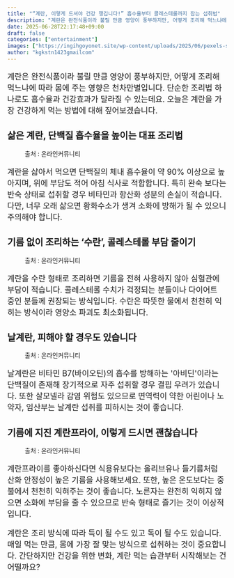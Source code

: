 ```yaml
---
title: "“계란, 이렇게 드셔야 건강 챙깁니다!” 흡수율부터 콜레스테롤까지 잡는 섭취법"
description: "계란은 완전식품이라 불릴 만큼 영양이 풍부하지만, 어떻게 조리해 먹느냐에 따라 몸에 주는 영향은 천차만별입니다. 단순한 조리법 하나로도 흡수율과 건강효과가 달라질 수 있는데요. 오늘은 계란을 가장 건강하게 먹는 방법에 대해 짚어보겠습니다."
date: 2025-06-28T22:17:48+09:00
draft: false
categories: ["entertainment"]
images: ["https://ingihgoyonet.site/wp-content/uploads/2025/06/pexels-shkrabaanthony-6823336-683x1024.jpg", "https://ingihgoyonet.site/wp-content/uploads/2025/06/pexels-klaus-nielsen-6294399-683x1024.jpg", "https://ingihgoyonet.site/wp-content/uploads/2025/06/pexels-chrslnz-588776-768x1024.jpg", "https://ingihgoyonet.site/wp-content/uploads/2025/06/pexels-jenna-hamra-248942-1305063-1-1024x683.jpg"]
author: "kgkstn1423gmailcom"
---
```


<p style="font-size:18px">계란은 완전식품이라 불릴 만큼 영양이 풍부하지만, 어떻게 조리해 먹느냐에 따라 몸에 주는 영향은 천차만별입니다. 단순한 조리법 하나로도 흡수율과 건강효과가 달라질 수 있는데요. 오늘은 계란을 가장 건강하게 먹는 방법에 대해 짚어보겠습니다.</p> <h2 >삶은 계란, 단백질 흡수율을 높이는 대표 조리법</h2> <figure ><img src="https://ingihgoyonet.site/wp-content/uploads/2025/06/pexels-shkrabaanthony-6823336-683x1024.jpg" alt="" style="aspect-ratio:16/9;object-fit:cover"/><figcaption >출처 : 온라인커뮤니티</figcaption></figure> <p style="font-size:18px">계란을 삶아서 먹으면 단백질의 체내 흡수율이 약 90% 이상으로 높아지며, 위에 부담도 적어 아침 식사로 적합합니다. 특히 완숙 보다는 반숙 상태로 섭취할 경우 비타민과 항산화 성분의 손실이 적습니다. 다만, 너무 오래 삶으면 황화수소가 생겨 소화에 방해가 될 수 있으니 주의해야 합니다.</p> <h2 >기름 없이 조리하는 ‘수란’, 콜레스테롤 부담 줄이기</h2> <figure ><img src="https://ingihgoyonet.site/wp-content/uploads/2025/06/pexels-klaus-nielsen-6294399-683x1024.jpg" alt="" style="aspect-ratio:16/9;object-fit:cover"/><figcaption >출처 : 온라인커뮤니티</figcaption></figure> <p style="font-size:18px">계란을 수란 형태로 조리하면 기름을 전혀 사용하지 않아 심혈관에 부담이 적습니다. 콜레스테롤 수치가 걱정되는 분들이나 다이어트 중인 분들께 권장되는 방식입니다. 수란은 따뜻한 물에서 천천히 익히는 방식이라 영양소 파괴도 최소화됩니다.</p> <h2 >날계란, 피해야 할 경우도 있습니다</h2> <figure ><img src="https://ingihgoyonet.site/wp-content/uploads/2025/06/pexels-chrslnz-588776-768x1024.jpg" alt="" style="aspect-ratio:16/9;object-fit:cover"/><figcaption >출처 : 온라인커뮤니티</figcaption></figure> <p style="font-size:18px">날계란은 비타민 B7(바이오틴)의 흡수를 방해하는 '아비딘'이라는 단백질이 존재해 장기적으로 자주 섭취할 경우 결핍 우려가 있습니다. 또한 살모넬라 감염 위험도 있으므로 면역력이 약한 어린이나 노약자, 임산부는 날계란 섭취를 피하시는 것이 좋습니다.</p> <h2 >기름에 지진 계란프라이, 이렇게 드시면 괜찮습니다</h2> <figure ><img src="https://ingihgoyonet.site/wp-content/uploads/2025/06/pexels-jenna-hamra-248942-1305063-1-1024x683.jpg" alt="" style="aspect-ratio:16/9;object-fit:cover"/><figcaption >출처 : 온라인커뮤니티</figcaption></figure> <p style="font-size:18px">계란프라이를 좋아하신다면 식용유보다는 올리브유나 들기름처럼 산화 안정성이 높은 기름을 사용해보세요. 또한, 높은 온도보다는 중불에서 천천히 익혀주는 것이 좋습니다. 노른자는 완전히 익히지 않으면 소화에 부담을 줄 수 있으므로 반숙 형태로 즐기는 것이 이상적입니다.</p> <p style="font-size:18px">계란은 조리 방식에 따라 득이 될 수도 있고 독이 될 수도 있습니다. 매일 먹는 만큼, 몸에 가장 잘 맞는 방식으로 섭취하는 것이 중요합니다. 간단하지만 건강을 위한 변화, 계란 먹는 습관부터 시작해보는 건 어떨까요?</p>